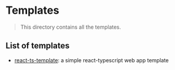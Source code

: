 # Templates

> This directory contains all the templates.

## List of templates

- [react-ts-template](./react-ts-template/): a simple react-typescript web app template
